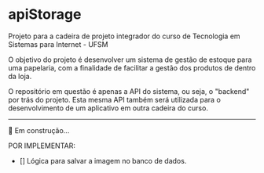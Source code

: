 # apiStorage

Projeto para a cadeira de projeto integrador do curso de Tecnologia em Sistemas para Internet - UFSM

O objetivo do projeto é desenvolver um sistema de gestão de estoque para uma
papelaria, com a finalidade de facilitar a gestão dos produtos de dentro da loja.

O repositório em questão é apenas a API do sistema, ou seja, o "backend" por trás do projeto. Esta mesma API também será utilizada para o desenvolvimento de um aplicativo em outra cadeira do curso.

---

🚧 Em construção...


POR IMPLEMENTAR:

- [] Lógica para salvar a imagem no banco de dados.
